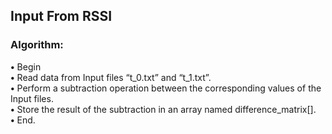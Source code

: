 ## Input From RSSI
### Algorithm:<br>

<b>•</b>	Begin<br>
<b>•</b>	Read data from Input files “t_0.txt” and “t_1.txt”.<br>
<b>•</b>	Perform a subtraction operation between the corresponding values of the Input files.<br>
<b>•</b>	Store the result of the subtraction in an array named difference_matrix[].<br>
<b>•</b>	End.<br>


